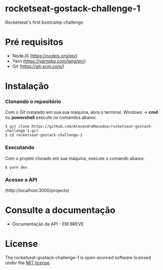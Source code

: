 # rocketseat-gostack-challenge-1

Rocketseat's first bootcamp challenge

# Pré requisitos

- NodeJS (https://nodejs.org/en/)
- Yarn (https://yarnpkg.com/lang/en/)
- Git (https://git-scm.com/)

# Instalação
### Clonando o repositório

Com o Git instalado em sua sua máquina, abra o terminal. 
Windows -> **cmd** ou **powershell** execute os comandos abaixo:
```ssh
$ git clone https://github.com/AlexandreMacedoo/rocketseat-gostack-challenge-1.git
$ cd rocketseat-gostack-challenge-1
```

### Executando
Com o projeto clonado em sua máquina, execute o comando abaixo:

```ssh
$ yarn dev
```

### Acesse a API

(http://localhost:3000/projects)


# Consulte a documentação

- Documentação da API - EM BREVE


# License
The rocketseat-gostack-challenge-1 is open-sourced software licensed under the [MIT license](https://opensource.org/licenses/MIT).
